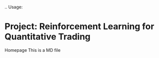 .. Usage:

Project: Reinforcement Learning for Quantitative Trading
=====
Homepage
This is a MD file


